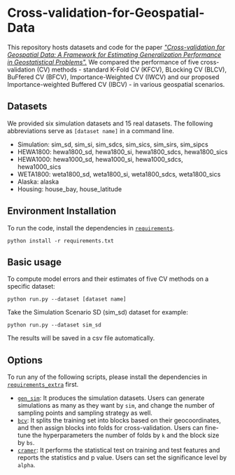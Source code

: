 # Cross-validation-for-Geospatial-Data
This repository hosts datasets and code for the paper _["Cross-validation for Geospatial Data: A Framework for Estimating Generalization Performance in Geostatistical Problems".](https://openreview.net/forum?id=VgJhYu7FmQ)_
We compared the performance of five cross-validation (CV) methods - standard K-Fold CV (KFCV), BLocking CV (BLCV), BuFfered CV (BFCV), Importance-Weighted CV (IWCV) and our proposed Importance-weighted Buffered CV (IBCV) - in various geospatial scenarios.

## Datasets
We provided six simulation datasets and 15 real datasets.
The following abbreviations serve as `[dataset name]` in a command line.
* Simulation: sim_sd, sim_si, sim_sdcs, sim_sics, sim_sirs, sim_sipcs
* HEWA1800: hewa1800_sd, hewa1800_si, hewa1800_sdcs, hewa1800_sics
* HEWA1000: hewa1000_sd, hewa1000_si, hewa1000_sdcs, hewa1000_sics
* WETA1800: weta1800_sd, weta1800_si, weta1800_sdcs, weta1800_sics
* Alaska: alaska
* Housing: house_bay, house_latitude

## Environment Installation
To run the code, install the dependencies in [`requirements`](./requirements.txt).
```
python install -r requirements.txt
```

## Basic usage
To compute model errors and their estimates of five CV methods on a specific dataset:
```
python run.py --dataset [dataset name]
```
Take the Simulation Scenario SD (sim_sd) dataset for example:
```
python run.py --dataset sim_sd
```
The results will be saved in a csv file automatically.

## Options
To run any of the following scripts, please install the dependencies in [`requirements_extra`](./requirements_extra.txt) first.
* [`gen_sim`](./gen_sim.jl): It produces the simulation datasets. Users can generate simulations as many as they want by `sim`, and change the number of sampling points and sampling strategy as well.
* [`bcv`](./bcv.r): It splits the training set into blocks based on their geocoordinates, and then assign blocks into folds for cross-validation. Users can fine-tune the hyperparameters the number of folds by `k` and the block size by `bs`.
* [`cramer`](./cramer.r): It performs the statistical test on training and test features and reports the statistics and p value. Users can set the significance level by `alpha`.

